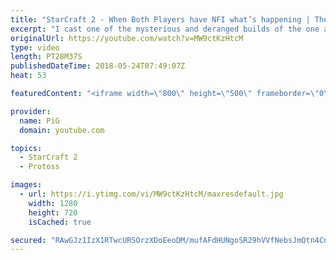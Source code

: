 ```yaml
---
title: "StarCraft 2 - When Both Players have NFI what’s happening | The Florencio Files #5"
excerpt: "I cast one of the mysterious and deranged builds of the one and only Florencio, the dude that invented the proxy nexus recall rush\r  -- Watch live at https://www.twitch.tv/x5_pig"
originalUrl: https://youtube.com/watch?v=MW9ctKzHtcM
type: video
length: PT28M37S
publishedDateTime: 2018-05-24T07:49:07Z
heat: 53

featuredContent: "<iframe width=\"800\" height=\"500\" frameborder=\"0\" src=\"https://www.youtube.com/embed/MW9ctKzHtcM\" allow=\"accelerometer; autoplay; encrypted-media; gyroscope; picture-in-picture\" allowfullscreen></iframe>"

provider:
  name: PiG
  domain: youtube.com

topics:
  - StarCraft 2
  - Protoss

images:
  - url: https://i.ytimg.com/vi/MW9ctKzHtcM/maxresdefault.jpg
    width: 1280
    height: 720
    isCached: true

secured: "RAwGJz1IzX1RTwcURSOrzXDoEeoDM/mufAFdHUNgoSR29hVVfNebsJmQtn4Cn8qG4eVou3k5RVc/b9eAdnbnbZ1BdRWEYwbg9DuGA9ebX0WpoRA86rC16Vn8PgEZNsXlQpEGuoehBtVMEWgt0yBTD8TCy8lYj2lN7cG29uTPQquD/ktrcTFwQYWXqCyuVgn3FCCGw2E8omtfifATwzsnPepELiMVsJxO+yz3mPPGQbDClIXUcbcUd7/tNbue3AVPBTFhMuLZwrxroBJEBpO1+bYqq/IYCYy5OLO72uYrIz6pt6YTF5XOkeHzKhVHnbO4sackwxnPHaOJ1UBZ1APXtGUMy2XWIuzSqf95jerssxbIvs3yR5mQCem/U/JLqvITSmfC4PCstsV+flx01Qjd9Aeq6iFblm4pGK8tGB3rg8E=;1v5ULfeTgNnvrZrz23M4TQ=="
---
```


